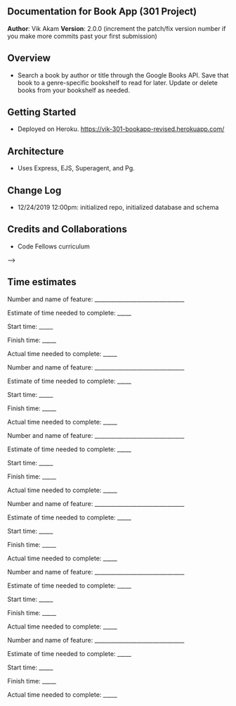 ## Documentation for Book App (301 Project)

**Author**: Vik Akam
**Version**: 2.0.0 (increment the patch/fix version number if you make more commits past your first submission)

## Overview
- Search a book by author or title through the Google Books API. Save that book to a genre-specific bookshelf to read for later. Update or delete books from your bookshelf as needed. 

## Getting Started
- Deployed on Heroku. https://vik-301-bookapp-revised.herokuapp.com/

## Architecture
- Uses Express, EJS, Superagent, and Pg. 

## Change Log
- 12/24/2019 12:00pm: initialized repo, initialized database and schema

## Credits and Collaborations
- Code Fellows curriculum

-->

## Time estimates

Number and name of feature: ________________________________

Estimate of time needed to complete: _____

Start time: _____

Finish time: _____

Actual time needed to complete: _____

Number and name of feature: ________________________________

Estimate of time needed to complete: _____

Start time: _____

Finish time: _____

Actual time needed to complete: _____

Number and name of feature: ________________________________

Estimate of time needed to complete: _____

Start time: _____

Finish time: _____

Actual time needed to complete: _____

Number and name of feature: ________________________________

Estimate of time needed to complete: _____

Start time: _____

Finish time: _____

Actual time needed to complete: _____

Number and name of feature: ________________________________

Estimate of time needed to complete: _____

Start time: _____

Finish time: _____

Actual time needed to complete: _____

Number and name of feature: ________________________________

Estimate of time needed to complete: _____

Start time: _____

Finish time: _____

Actual time needed to complete: _____